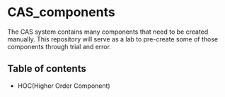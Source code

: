 # CAS_components
The CAS system contains many components that need to be created manually. This repository will serve as a lab to pre-create some of those components through trial and error.

## Table of contents
- HOC(Higher Order Component)